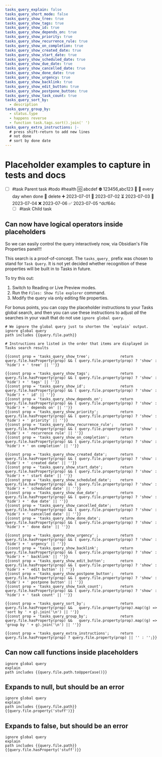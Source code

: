 ```yaml
---
tasks_query_explain: false
tasks_query_short_mode: false
tasks_query_show_tree: true
tasks_query_show_tags: true
tasks_query_show_id: true
tasks_query_show_depends_on: true
tasks_query_show_priority: true
tasks_query_show_recurrence_rule: true
tasks_query_show_on_completion: true
tasks_query_show_created_date: true
tasks_query_show_start_date: true
tasks_query_show_scheduled_date: true
tasks_query_show_due_date: true
tasks_query_show_cancelled_date: true
tasks_query_show_done_date: true
tasks_query_show_urgency: true
tasks_query_show_backlink: true
tasks_query_show_edit_button: true
tasks_query_show_postpone_button: true
tasks_query_show_task_count: true
tasks_query_sort_by:
  - description
tasks_query_group_by:
  - status.type
  - happens reverse
  - function task.tags.sort().join(' ')
tasks_query_extra_instructions: |-
  # press shift-return to add new lines
  # not done
  # sort by done date
---
```

# Placeholder examples to capture in tests and docs

- [ ] #task Parent task #todo #health 🆔 abcdef ⛔ 123456,abc123 🔼 🔁 every day when done 🏁 delete ➕ 2023-07-01 🛫 2023-07-02 ⏳ 2023-07-03 📅 2023-07-04 ❌ 2023-07-06 ✅ 2023-07-05 ^dcf64c
  - [ ] #task Child task

## Can now have logical operators inside placeholders

So we can easily control the query interactively now, via Obsidian's File Properties panel!!!

This search is a proof-of-concept. The `tasks_query_` prefix was chosen to stand for `Task Query`. It is not yet decided whether recognition of these properties will be built in to Tasks in future.

To try this out:

1. Switch to Reading or Live Preview modes.
2. Run the `Files: Show file explorer` command.
3. Modify the query via only editing file properties.

For bonus points, you can copy the placeholder instructions to your Tasks global search, and then you can use these instructions to adjust *all* the searches in your vault that do not use `ignore global query`.

```tasks
# We ignore the global query just to shorten the `explain` output.
ignore global query
path includes {{query.file.path}}

# Instructions are listed in the order that items are displayed in Tasks search results

{{const prop = 'tasks_query_show_tree';              return query.file.hasProperty(prop) && ( query.file.property(prop) ? 'show' : 'hide') + ' tree' || ''}}

{{const prop = 'tasks_query_show_tags';              return query.file.hasProperty(prop) && ( query.file.property(prop) ? 'show' : 'hide') + ' tags' || ''}}
{{const prop = 'tasks_query_show_id';                return query.file.hasProperty(prop) && ( query.file.property(prop) ? 'show' : 'hide') + ' id' || ''}}
{{const prop = 'tasks_query_show_depends_on';        return query.file.hasProperty(prop) && ( query.file.property(prop) ? 'show' : 'hide') + ' depends on' || ''}}
{{const prop = 'tasks_query_show_priority';          return query.file.hasProperty(prop) && ( query.file.property(prop) ? 'show' : 'hide') + ' priority' || ''}}
{{const prop = 'tasks_query_show_recurrence_rule';   return query.file.hasProperty(prop) && ( query.file.property(prop) ? 'show' : 'hide') + ' recurrence rule' || ''}}
{{const prop = 'tasks_query_show_on_completion';     return query.file.hasProperty(prop) && ( query.file.property(prop) ? 'show' : 'hide') + ' on completion' || ''}}

{{const prop = 'tasks_query_show_created_date';      return query.file.hasProperty(prop) && ( query.file.property(prop) ? 'show' : 'hide') + ' created date' || ''}}
{{const prop = 'tasks_query_show_start_date';        return query.file.hasProperty(prop) && ( query.file.property(prop) ? 'show' : 'hide') + ' start date' || ''}}
{{const prop = 'tasks_query_show_scheduled_date';    return query.file.hasProperty(prop) && ( query.file.property(prop) ? 'show' : 'hide') + ' scheduled date' || ''}}
{{const prop = 'tasks_query_show_due_date';          return query.file.hasProperty(prop) && ( query.file.property(prop) ? 'show' : 'hide') + ' due date' || ''}}
{{const prop = 'tasks_query_show_cancelled_date';    return query.file.hasProperty(prop) && ( query.file.property(prop) ? 'show' : 'hide') + ' cancelled date' || ''}}
{{const prop = 'tasks_query_show_done_date';         return query.file.hasProperty(prop) && ( query.file.property(prop) ? 'show' : 'hide') + ' done date' || ''}}

{{const prop = 'tasks_query_show_urgency' ;          return query.file.hasProperty(prop) && ( query.file.property(prop) ? 'show' : 'hide') + ' urgency' || ''}}
{{const prop = 'tasks_query_show_backlink';          return query.file.hasProperty(prop) && ( query.file.property(prop) ? 'show' : 'hide') + ' backlink' || ''}}
{{const prop = 'tasks_query_show_edit_button';       return query.file.hasProperty(prop) && ( query.file.property(prop) ? 'show' : 'hide') + ' edit button' || ''}}
{{const prop = 'tasks_query_show_postpone_button';   return query.file.hasProperty(prop) && ( query.file.property(prop) ? 'show' : 'hide') + ' postpone button' || ''}}
{{const prop = 'tasks_query_show_task_count';        return query.file.hasProperty(prop) && ( query.file.property(prop) ? 'show' : 'hide') + ' task count' || ''}}

{{const prop = 'tasks_query_sort_by';                return query.file.hasProperty(prop) &&   query.file.property(prop).map((g) => 'sort by ' + g).join('\n') || ''}}
{{const prop = 'tasks_query_group_by';               return query.file.hasProperty(prop) &&   query.file.property(prop).map((g) => 'group by ' + g).join('\n') || ''}}

{{const prop = 'tasks_query_extra_instructions';     return query.file.hasProperty(prop) ? query.file.property(prop) || '' : '';}}
```

## Can now call functions inside placeholders

```tasks
ignore global query
explain
path includes {{query.file.path.toUpperCase()}}
```

## Expands to null, but should be an error

```tasks
ignore global query
explain
path includes {{query.file.path}}
{{query.file.property('stuff')}}
```

## Expands to false, but should be an error

```tasks
ignore global query
explain
path includes {{query.file.path}}
{{query.file.hasProperty('stuff')}}
```
